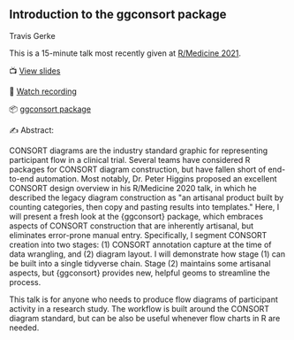 ## Introduction to the ggconsort package

[slides]: https://tgerke.github.io/ggconsort-talk/#1
[recording]: forthcoming
[package]: https://tgerke.github.io/ggconsort/

Travis Gerke

This is a 15-minute talk most recently given at [R/Medicine 2021](https://r-medicine.org/).

&#x1F4FA; [View slides][slides]

&#x1F3A5; [Watch recording][recording]

&#x1f4e6; [ggconsort package][package]

&#x270D;&#xFE0F; Abstract: 

CONSORT diagrams are the industry standard graphic for representing participant flow in a clinical trial. Several teams have considered R packages for CONSORT diagram construction, but have fallen short of end-to-end automation. Most notably, Dr. Peter Higgins proposed an excellent CONSORT design overview in his R/Medicine 2020 talk, in which he described the legacy diagram construction as "an artisanal product built by counting categories, then copy and pasting results into templates." Here, I will present a fresh look at the {ggconsort} package, which embraces aspects of CONSORT construction that are inherently artisanal, but eliminates error-prone manual entry. Specifically, I segment CONSORT creation into two stages: (1) CONSORT annotation capture at the time of data wrangling, and (2) diagram layout. I will demonstrate how stage (1) can be built into a single tidyverse chain. Stage (2) maintains some artisanal aspects, but {ggconsort} provides new, helpful geoms to streamline the process.

This talk is for anyone who needs to produce flow diagrams of participant activity in a research study. The workflow is built around the CONSORT diagram standard, but can be also be useful whenever flow charts in R are needed.
